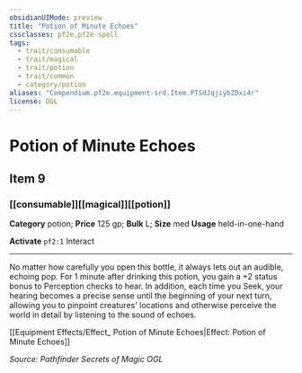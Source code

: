 ```yaml
---
obsidianUIMode: preview
title: "Potion of Minute Echoes"
cssclasses: pf2e,pf2e-spell
tags:
  - trait/consumable
  - trait/magical
  - trait/potion
  - trait/common
  - category/potion
aliases: "Compendium.pf2e.equipment-srd.Item.PTSdJqjiybZDxi4r"
license: OGL
---
```

# Potion of Minute Echoes
## Item 9
### [[consumable]][[magical]][[potion]]

**Category** potion; 
**Price** 125 gp; 
**Bulk** L; **Size** med
**Usage** held-in-one-hand

**Activate** `pf2:1` Interact

* * *

No matter how carefully you open this bottle, it always lets out an audible, echoing pop. For 1 minute after drinking this potion, you gain a +2 status bonus to Perception checks to hear. In addition, each time you Seek, your hearing becomes a precise sense until the beginning of your next turn, allowing you to pinpoint creatures' locations and otherwise perceive the world in detail by listening to the sound of echoes.

[[Equipment Effects/Effect_ Potion of Minute Echoes|Effect: Potion of Minute Echoes]]

*Source: Pathfinder Secrets of Magic*
*OGL*